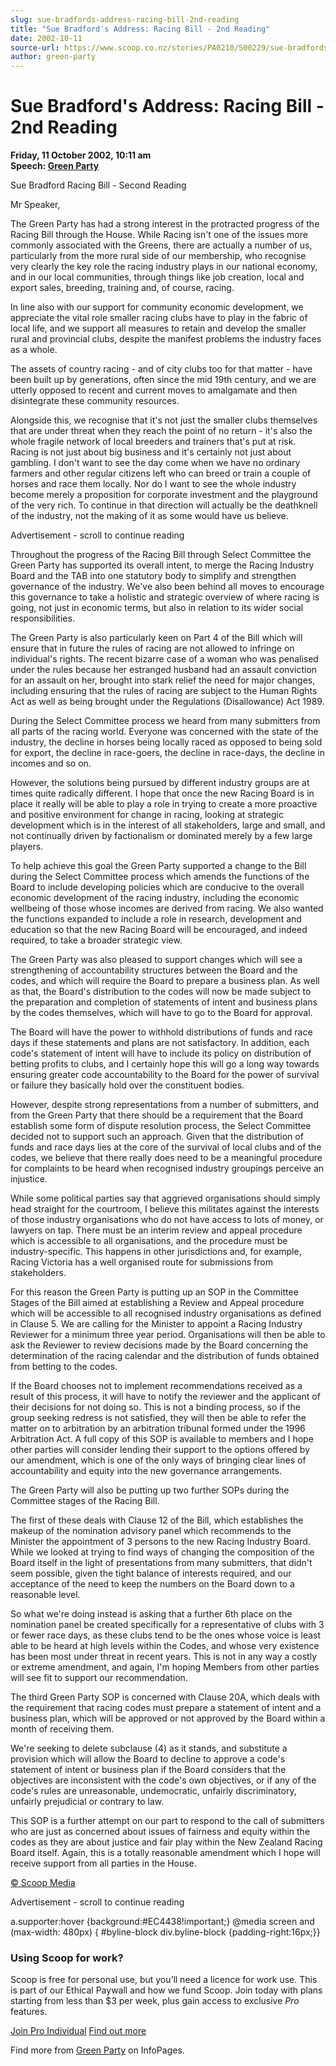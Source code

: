 ```yaml
---
slug: sue-bradfords-address-racing-bill-2nd-reading
title: "Sue Bradford's Address: Racing Bill - 2nd Reading"
date: 2002-10-11
source-url: https://www.scoop.co.nz/stories/PA0210/S00229/sue-bradfords-address-racing-bill-2nd-reading.htm
author: green-party
---
```

Sue Bradford's Address: Racing Bill - 2nd Reading
=================================================

**Friday, 11 October 2002, 10:11 am**  
**Speech: [Green Party](https://info.scoop.co.nz/Green_Party)**

  
Sue Bradford Racing Bill - Second Reading

Mr Speaker,

The Green Party has had a strong interest in the protracted progress of the Racing Bill through the House. While Racing isn't one of the issues more commonly associated with the Greens, there are actually a number of us, particularly from the more rural side of our membership, who recognise very clearly the key role the racing industry plays in our national economy, and in our local communities, through things like job creation, local and export sales, breeding, training and, of course, racing.

In line also with our support for community economic development, we appreciate the vital role smaller racing clubs have to play in the fabric of local life, and we support all measures to retain and develop the smaller rural and provincial clubs, despite the manifest problems the industry faces as a whole.

The assets of country racing - and of city clubs too for that matter - have been built up by generations, often since the mid 19th century, and we are utterly opposed to recent and current moves to amalgamate and then disintegrate these community resources.

Alongside this, we recognise that it's not just the smaller clubs themselves that are under threat when they reach the point of no return - it's also the whole fragile network of local breeders and trainers that's put at risk. Racing is not just about big business and it's certainly not just about gambling. I don't want to see the day come when we have no ordinary farmers and other regular citizens left who can breed or train a couple of horses and race them locally. Nor do I want to see the whole industry become merely a proposition for corporate investment and the playground of the very rich. To continue in that direction will actually be the deathknell of the industry, not the making of it as some would have us believe.

Advertisement - scroll to continue reading





Throughout the progress of the Racing Bill through Select Committee the Green Party has supported its overall intent, to merge the Racing Industry Board and the TAB into one statutory body to simplify and strengthen governance of the industry. We've also been behind all moves to encourage this governance to take a holistic and strategic overview of where racing is going, not just in economic terms, but also in relation to its wider social responsibilities.

The Green Party is also particularly keen on Part 4 of the Bill which will ensure that in future the rules of racing are not allowed to infringe on individual's rights. The recent bizarre case of a woman who was penalised under the rules because her estranged husband had an assault conviction for an assault on her, brought into stark relief the need for major changes, including ensuring that the rules of racing are subject to the Human Rights Act as well as being brought under the Regulations (Disallowance) Act 1989.

During the Select Committee process we heard from many submitters from all parts of the racing world. Everyone was concerned with the state of the industry, the decline in horses being locally raced as opposed to being sold for export, the decline in race-goers, the decline in race-days, the decline in incomes and so on.

However, the solutions being pursued by different industry groups are at times quite radically different. I hope that once the new Racing Board is in place it really will be able to play a role in trying to create a more proactive and positive environment for change in racing, looking at strategic development which is in the interest of all stakeholders, large and small, and not continually driven by factionalism or dominated merely by a few large players.

To help achieve this goal the Green Party supported a change to the Bill during the Select Committee process which amends the functions of the Board to include developing policies which are conducive to the overall economic development of the racing industry, including the economic wellbeing of those whose incomes are derived from racing. We also wanted the functions expanded to include a role in research, development and education so that the new Racing Board will be encouraged, and indeed required, to take a broader strategic view.

The Green Party was also pleased to support changes which will see a strengthening of accountability structures between the Board and the codes, and which will require the Board to prepare a business plan. As well as that, the Board's distribution to the codes will now be made subject to the preparation and completion of statements of intent and business plans by the codes themselves, which will have to go to the Board for approval.

The Board will have the power to withhold distributions of funds and race days if these statements and plans are not satisfactory. In addition, each code's statement of intent will have to include its policy on distribution of betting profits to clubs, and I certainly hope this will go a long way towards ensuring greater code accountability to the Board for the power of survival or failure they basically hold over the constituent bodies.

However, despite strong representations from a number of submitters, and from the Green Party that there should be a requirement that the Board establish some form of dispute resolution process, the Select Committee decided not to support such an approach. Given that the distribution of funds and race days lies at the core of the survival of local clubs and of the codes, we believe that there really does need to be a meaningful procedure for complaints to be heard when recognised industry groupings perceive an injustice.

While some political parties say that aggrieved organisations should simply head straight for the courtroom, I believe this militates against the interests of those industry organisations who do not have access to lots of money, or lawyers on tap. There must be an interim review and appeal procedure which is accessible to all organisations, and the procedure must be industry-specific. This happens in other jurisdictions and, for example, Racing Victoria has a well organised route for submissions from stakeholders.

For this reason the Green Party is putting up an SOP in the Committee Stages of the Bill aimed at establishing a Review and Appeal procedure which will be accessible to all recognised industry organisations as defined in Clause 5. We are calling for the Minister to appoint a Racing Industry Reviewer for a minimum three year period. Organisations will then be able to ask the Reviewer to review decisions made by the Board concerning the determination of the racing calendar and the distribution of funds obtained from betting to the codes.

If the Board chooses not to implement recommendations received as a result of this process, it will have to notify the reviewer and the applicant of their decisions for not doing so. This is not a binding process, so if the group seeking redress is not satisfied, they will then be able to refer the matter on to arbitration by an arbitration tribunal formed under the 1996 Arbitration Act. A full copy of this SOP is available to members and I hope other parties will consider lending their support to the options offered by our amendment, which is one of the only ways of bringing clear lines of accountability and equity into the new governance arrangements.

The Green Party will also be putting up two further SOPs during the Committee stages of the Racing Bill.

The first of these deals with Clause 12 of the Bill, which establishes the makeup of the nomination advisory panel which recommends to the Minister the appointment of 3 persons to the new Racing Industry Board. While we looked at trying to find ways of changing the composition of the Board itself in the light of presentations from many submitters, that didn't seem possible, given the tight balance of interests required, and our acceptance of the need to keep the numbers on the Board down to a reasonable level.

So what we're doing instead is asking that a further 6th place on the nomination panel be created specifically for a representative of clubs with 3 or fewer race days, as these clubs tend to be the ones whose voice is least able to be heard at high levels within the Codes, and whose very existence has been most under threat in recent years. This is not in any way a costly or extreme amendment, and again, I'm hoping Members from other parties will see fit to support our recommendation.

The third Green Party SOP is concerned with Clause 20A, which deals with the requirement that racing codes must prepare a statement of intent and a business plan, which will be approved or not approved by the Board within a month of receiving them.

We're seeking to delete subclause (4) as it stands, and substitute a provision which will allow the Board to decline to approve a code's statement of intent or business plan if the Board considers that the objectives are inconsistent with the code's own objectives, or if any of the code's rules are unreasonable, undemocratic, unfairly discriminatory, unfairly prejudicial or contrary to law.

This SOP is a further attempt on our part to respond to the call of submitters who are just as concerned about issues of fairness and equity within the codes as they are about justice and fair play within the New Zealand Racing Board itself. Again, this is a totally reasonable amendment which I hope will receive support from all parties in the House.

  

[© Scoop Media](http://www.scoop.co.nz/about/terms.html)  

Advertisement - scroll to continue reading



a.supporter:hover {background:#EC4438!important;} @media screen and (max-width: 480px) { #byline-block div.byline-block {padding-right:16px;}}

### Using Scoop for work?

Scoop is free for personal use, but you’ll need a licence for work use. This is part of our Ethical Paywall and how we fund Scoop. Join today with plans starting from less than $3 per week, plus gain access to exclusive _Pro_ features.  
  
[Join Pro Individual](https://pro.scoop.co.nz/Individual/?from=ProIn24) [Find out more](https://pro.scoop.co.nz/using-scoop-for-work/?from=ProIn24)

Find more from [Green Party](https://info.scoop.co.nz/Green_Party) on InfoPages.